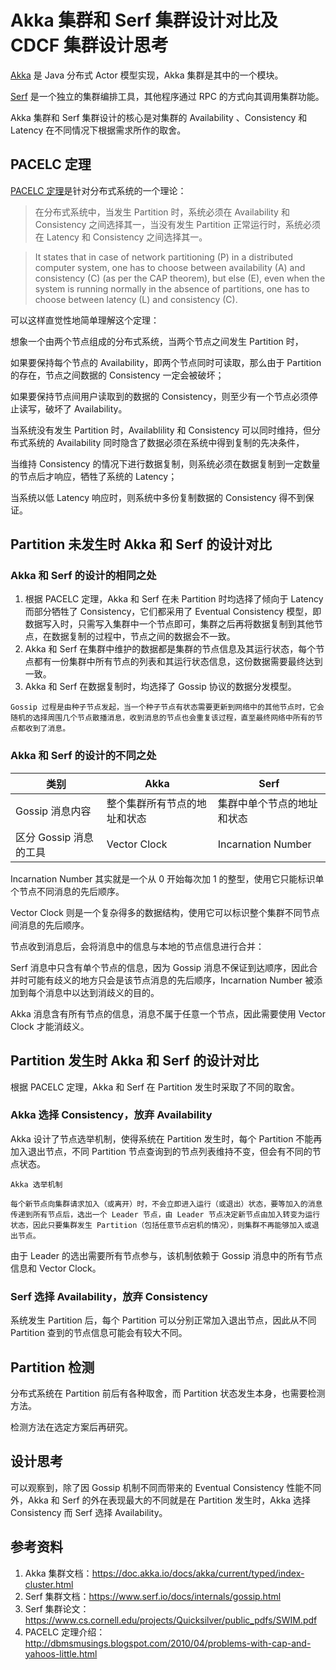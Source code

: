 # Akka 集群和 Serf 集群设计对比及 CDCF 集群设计思考

[Akka](https://akka.io) 是 Java 分布式 Actor 模型实现，Akka 集群是其中的一个模块。

[Serf](https://www.serf.io) 是一个独立的集群编排工具，其他程序通过 RPC 的方式向其调用集群功能。

Akka 集群和 Serf 集群设计的核心是对集群的 Availability 、Consistency 和 Latency 在不同情况下根据需求所作的取舍。

## PACELC 定理

[PACELC 定理](https://en.wikipedia.org/wiki/PACELC_theorem#cite_note-ctmddsd-3)是针对分布式系统的一个理论：

> 在分布式系统中，当发生 Partition 时，系统必须在 Availability 和 Consistency 之间选择其一，当没有发生 Partition 正常运行时，系统必须在 Latency 和 Consistency 之间选择其一。

> It states that in case of network partitioning (P) in a distributed computer system, one has to choose between availability (A) and consistency (C) (as per the CAP theorem), but else (E), even when the system is running normally in the absence of partitions, one has to choose between latency (L) and consistency (C).

可以这样直觉性地简单理解这个定理：

想象一个由两个节点组成的分布式系统，当两个节点之间发生 Partition 时，

如果要保持每个节点的 Availability，即两个节点同时可读取，那么由于 Partition 的存在，节点之间数据的 Consistency 一定会被破坏；

如果要保持节点间用户读取到的数据的 Consistency，则至少有一个节点必须停止读写，破坏了 Availability。

当系统没有发生 Partition 时，Availablility 和 Consistency 可以同时维持，但分布式系统的 Availability 同时隐含了数据必须在系统中得到复制的先决条件，

当维持 Consistency 的情况下进行数据复制，则系统必须在数据复制到一定数量的节点后才响应，牺牲了系统的 Latency；

当系统以低 Latency 响应时，则系统中多份复制数据的 Consistency 得不到保证。

## Partition 未发生时 Akka 和 Serf 的设计对比

### Akka 和 Serf 的设计的相同之处

1. 根据 PACELC 定理，Akka 和 Serf  在未 Partition 时均选择了倾向于 Latency 而部分牺牲了 Consistency，它们都采用了 Eventual Consistency 模型，即数据写入时，只需写入集群中一个节点即可，集群之后再将数据复制到其他节点，在数据复制的过程中，节点之间的数据会不一致。
2. Akka 和 Serf 在集群中维护的数据都是集群的节点信息及其运行状态，每个节点都有一份集群中所有节点的列表和其运行状态信息，这份数据需要最终达到一致。
3. Akka 和 Serf 在数据复制时，均选择了 Gossip 协议的数据分发模型。

```
Gossip 过程是由种子节点发起，当一个种子节点有状态需要更新到网络中的其他节点时，它会随机的选择周围几个节点散播消息，收到消息的节点也会重复该过程，直至最终网络中所有的节点都收到了消息。
```

### Akka 和 Serf 的设计的不同之处

| 类别 | Akka | Serf |
| ------ | ------ | ------ |
| Gossip 消息内容 | 整个集群所有节点的地址和状态 | 集群中单个节点的地址和状态 |
| 区分 Gossip 消息的工具 | Vector Clock                 | Incarnation Number |

Incarnation Number 其实就是一个从 0 开始每次加 1 的整型，使用它只能标识单个节点不同消息的先后顺序。

Vector Clock 则是一个复杂得多的数据结构，使用它可以标识整个集群不同节点间消息的先后顺序。

节点收到消息后，会将消息中的信息与本地的节点信息进行合并：

Serf 消息中只含有单个节点的信息，因为 Gossip 消息不保证到达顺序，因此合并时可能有歧义的地方只会是该节点消息的先后顺序，Incarnation Number 被添加到每个消息中以达到消歧义的目的。

Akka 消息含有所有节点的信息，消息不属于任意一个节点，因此需要使用 Vector Clock 才能消歧义。

## Partition 发生时 Akka 和 Serf 的设计对比

根据 PACELC 定理，Akka 和 Serf 在 Partition 发生时采取了不同的取舍。

### Akka 选择 Consistency，放弃 Availability

Akka 设计了节点选举机制，使得系统在 Partition 发生时，每个 Partition 不能再加入退出节点，不同 Partition 节点查询到的节点列表维持不变，但会有不同的节点状态。

```
Akka 选举机制

每个新节点向集群请求加入（或离开）时，不会立即进入运行（或退出）状态，要等加入的消息传递到所有节点后，选出一个 Leader 节点，由 Leader 节点决定新节点由加入转变为运行状态，因此只要集群发生 Partition（包括任意节点宕机的情况），则集群不再能够加入或退出节点。
```

由于 Leader 的选出需要所有节点参与，该机制依赖于 Gossip 消息中的所有节点信息和 Vector Clock。

### Serf 选择 Availability，放弃 Consistency

系统发生 Partition 后，每个 Partition 可以分别正常加入退出节点，因此从不同 Partition 查到的节点信息可能会有较大不同。

## Partition 检测

分布式系统在 Partition 前后有各种取舍，而 Partition 状态发生本身，也需要检测方法。

检测方法在选定方案后再研究。

## 设计思考

可以观察到，除了因 Gossip 机制不同而带来的 Eventual Consistency 性能不同外，Akka 和 Serf 的外在表现最大的不同就是在 Partition 发生时，Akka 选择 Consistency 而 Serf 选择 Availability。

## 参考资料

1. Akka 集群文档：https://doc.akka.io/docs/akka/current/typed/index-cluster.html
2. Serf 集群文档：https://www.serf.io/docs/internals/gossip.html
3. Serf 集群论文：https://www.cs.cornell.edu/projects/Quicksilver/public_pdfs/SWIM.pdf
4. PACELC 定理介绍：http://dbmsmusings.blogspot.com/2010/04/problems-with-cap-and-yahoos-little.html